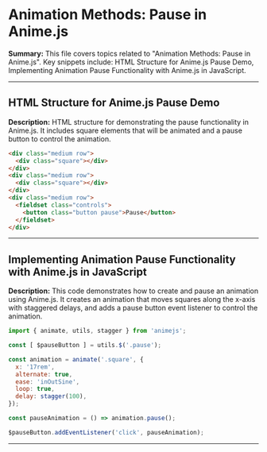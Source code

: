 # Animation Methods: Pause in Anime.js

**Summary:** This file covers topics related to "Animation Methods: Pause in Anime.js". Key snippets include: HTML Structure for Anime.js Pause Demo, Implementing Animation Pause Functionality with Anime.js in JavaScript.

---

## HTML Structure for Anime.js Pause Demo

**Description:** HTML structure for demonstrating the pause functionality in Anime.js. It includes square elements that will be animated and a pause button to control the animation.

```html
<div class="medium row">
  <div class="square"></div>
</div>
<div class="medium row">
  <div class="square"></div>
</div>
<div class="medium row">
  <fieldset class="controls">
    <button class="button pause">Pause</button>
  </fieldset>
</div>
```

---

## Implementing Animation Pause Functionality with Anime.js in JavaScript

**Description:** This code demonstrates how to create and pause an animation using Anime.js. It creates an animation that moves squares along the x-axis with staggered delays, and adds a pause button event listener to control the animation.

```javascript
import { animate, utils, stagger } from 'animejs';

const [ $pauseButton ] = utils.$('.pause');

const animation = animate('.square', {
  x: '17rem',
  alternate: true,
  ease: 'inOutSine',
  loop: true,
  delay: stagger(100),
});

const pauseAnimation = () => animation.pause();

$pauseButton.addEventListener('click', pauseAnimation);
```

---
